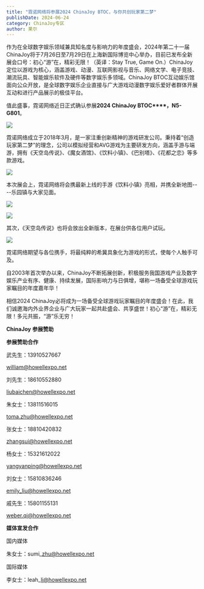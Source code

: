 ```yaml
---
title: "霓诺网络将参展2024 ChinaJoy BTOC，与你共创玩家第二梦"
publishDate: 2024-06-24
category: ChinaJoy专区
author: 莱尔
---
```


作为在全球数字娱乐领域兼具知名度与影响力的年度盛会，2024年第二十一届ChinaJoy将于7月26日至7月29日在上海新国际博览中心举办，目前已发布全新展会口号：初心“游”在，精彩无限！（英译：Stay True, Game On.）ChinaJoy定位以游戏为核心，涵盖游戏、动漫、互联网影视与音乐、网络文学、电子竞技、潮流玩具、智能娱乐软件及硬件等数字娱乐多领域。ChinaJoy BTOC互动娱乐馆面向公众开放，是全球数字娱乐企业直接与广大游戏动漫数字娱乐爱好者群体开展互动和进行产品展示的极佳平台。

值此盛事，霓诺网络近日正式确认参展**2024 ChinaJoy BTOC****，N5-G801**。

![](https://ec-net-1251389766.cos.ap-shanghai.myqcloud.com/wp-content/uploads/2024/06/20240624214053278-1024x576.png)

霓诺网络成立于2018年3月，是一家注重创新精神的游戏研发公司。秉持着“创造玩家第二梦”的理念，公司以模拟经营和AVG游戏为主要研发方向，涵盖手游与端游，拥有《天空岛传说》、《魔女酒馆》、《饮料小镇》、《巴别塔》、《花都之恋》等多款游戏。

![](https://ec-net-1251389766.cos.ap-shanghai.myqcloud.com/wp-content/uploads/2024/06/20240624214123147-1024x720.jpg)

本次展会上，霓诺网络将会携最新上线的手游《饮料小镇》亮相，并携全新地图----乐园镇与大家见面。

![](https://ec-net-1251389766.cos.ap-shanghai.myqcloud.com/wp-content/uploads/2024/06/20240624214125466-1024x692.jpg)

![](https://ec-net-1251389766.cos.ap-shanghai.myqcloud.com/wp-content/uploads/2024/06/20240624214127376-1024x613.png)

其次，《天空岛传说》也将会放出全新版本，在展台供各位用户试玩。

![](https://ec-net-1251389766.cos.ap-shanghai.myqcloud.com/wp-content/uploads/2024/06/20240624214131923-1024x602.jpg)

霓诺网络期望与各位携手，将最纯粹的希冀具象化为游戏的形式，使每个人触手可及。

自2003年首次举办以来，ChinaJoy不断拓展创新，积极服务我国游戏产业及数字娱乐产业有序、健康、持续发展，国际影响力与日俱增，堪称一场备受全球游戏玩家瞩目的年度嘉年华！

相信2024 ChinaJoy必将成为一场备受全球游戏玩家瞩目的年度盛会！在此，我们诚邀海内外业界企业与广大玩家一起共赴盛会、共享盛世！初心“游”在，精彩无限！多元共振，“游”乐无穷！

**ChinaJoy** **参展赞助**

**参展赞助合作**

武先生：13910527667

william@howellexpo.net

刘先生：18610552880

[liubaichen@howellexpo.net](mailto:liubaichen@howellexpo.net)

朱女士：13811516015

[toma.zhu@howellexpo.net](mailto:toma.zhu@howellexpo.net)

张女士：18810420832

[zhangsui@howellexpo.net](mailto:zhangsui@howellexpo.net)

杨女士：15321612022

[yangyanping@howellexpo.net](mailto:yangyanping@howellexpo.net)

刘女士：15810836246

[emily\_liu@howellexpo.net](mailto:emily_liu@howellexpo.net)

戚先生：15801155131

weber.qi@howellexpo.net

  
**媒体宣发合作**

国内媒体

朱女士：sumi\_zhu@howellexpo.net

国际媒体

李女士：leah\_li@howellexpo.net
